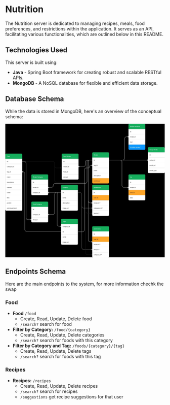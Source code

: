 # Nutrition

The Nutrition server is dedicated to managing recipes, meals, food preferences, and restrictions within the application. It serves as an API, facilitating various functionalities, which are outlined below in this README.

## Technologies Used

This server is built using:

- **Java** - Spring Boot framework for creating robust and scalable RESTful APIs.
- **MongoDB** - A NoSQL database for flexible and efficient data storage.

## Database Schema

While the data is stored in MongoDB, here's an overview of the conceptual schema:

![Database schema](./schemas/database.jpg)

## Endpoints Schema

Here are the main endpoints to the system, for more information chechk the swap

### Food

- **Food** `/food`
  - Create, Read, Update, Delete food
  - `/search?` search for food
- **Filter by Category:** `/food/{category}`
  - Create, Read, Update, Delete categories
  - `/search?` search for foods with this category
- **Filter by Category and Tag:** `/foods/{category}/{tag}`
  - Create, Read, Update, Delete tags
  - `/search?` search for foods with this tag

### Recipes
- **Recipes:** `/recipes`
  - Create, Read, Update, Delete recipes
  - `/search?` search for recipes
  - `/suggestions` get recipe suggestions for that user
